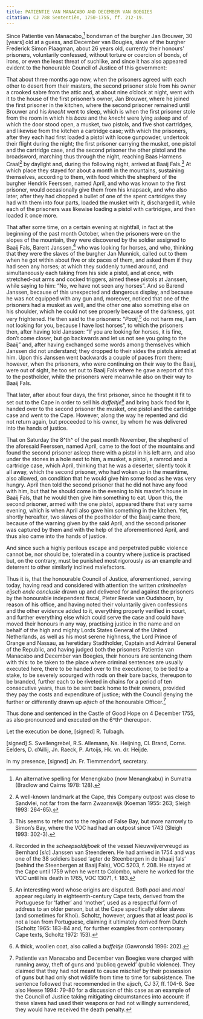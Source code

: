 ```yaml
---
title: PATIENTIE VAN MANACABO AND DECEMBER VAN BOEGIES
citation: CJ 788 Sententiën, 1750-1755, ff. 212-19.
---
```


Since Patientie van Manacabo,[^1] bondsman of the burgher Jan Brouwer, 30 \[years\] old at a guess, and December van Bougies, slave of the burgher Frederick Simon Plaagman, about 26 years old, currently their honours’ prisoners, voluntarily confessed, without torture or coercion of bonds, of irons, or even the least threat of suchlike, and since it has also appeared evident to the honourable Council of Justice of this government:

That about three months ago now, when the prisoners agreed with each other to desert from their masters, the second prisoner stole from his owner a crooked sabre from the attic and, at about nine o’clock at night, went with it to the house of the first prisoner’s owner, Jan Brouwer, where he joined the first prisoner in the kitchen, where the second prisoner remained until Brouwer and his *knecht* went to sleep, which is when the first prisoner stole from the room in which his *baas* and the *knecht* were lying asleep and of which the door stood open, a musket, two pistols, and five shot cartridges, and likewise from the kitchen a cartridge case; with which the prisoners, after they each had first loaded a pistol with loose gunpowder, undertook their flight during the night; the first prisoner carrying the musket, one pistol and the cartridge case, and the second prisoner the other pistol and the broadsword, marching thus through the night, reaching Baas Harmens Craal[^2] by daylight and, during the following night, arrived at Baaij Fals.[^3] At which place they stayed for about a month in the mountains, sustaining themselves, according to them, with food which the shepherd of the burgher Hendrik Feerssen, named April, and who was known to the first prisoner, would occasionally give them from his knapsack, and who also later, after they had chopped a bullet of one of the spent cartridges they had with them into four parts, loaded the musket with it, discharged it, while each of the prisoners was likewise loading a pistol with cartridges, and then loaded it once more.

That after some time, on a certain evening at nightfall, in fact at the beginning of the past month October, when the prisoners were on the slopes of the mountain, they were discovered by the soldier assigned to Baaij Fals, Barent Janssen,[^4] who was looking for horses, and who, thinking that they were the slaves of the burgher Jan Munnick, called out to them when he got within about five or six paces of them, and asked them if they had seen any horses; at which they suddenly turned around, and simultaneously each taking from his side a pistol, and at once, with stretched-out arms and cocked triggers, aimed these pistols at Janssen, while saying to him: “No, we have not seen any horses”. And so Barend Janssen, because of this unexpected and dangerous display, and because he was not equipped with any gun and, moreover, noticed that one of the prisoners had a musket as well, and the other one also something else on his shoulder, which he could not see properly because of the darkness, got very frightened. He then said to the prisoners: “*Paaij*,[^5] do not harm me, I am not looking for you, because I have lost horses”, to which the prisoners then, after having told Janssen: “If you are looking for horses, it is fine, don’t come closer, but go backwards and let us not see you going to the Baaij” and, after having exchanged some words among themselves which Janssen did not understand; they dropped to their sides the pistols aimed at him. Upon this Janssen went backwards a couple of paces from them; however, when the prisoners, who were continuing on their way to the Baaij, were out of sight, he too set out to Baaij Fals where he gave a report of this to the postholder, while the prisoners were meanwhile also on their way to Baaij Fals.

That later, after about four days, the first prisoner, since he thought it fit to set out to the Cape in order to sell his *duffeltje[^6]* and bring back food for it, handed over to the second prisoner the musket, one pistol and the cartridge case and went to the Cape. However, along the way he repented and did not return again, but proceeded to his owner, by whom he was delivered into the hands of justice.

That on Saturday the 8^th^ of the past month November, the shepherd of the aforesaid Feerssen, named April, came to the foot of the mountains and found the second prisoner asleep there with a pistol in his left arm, and also under the stones in a hole next to him, a musket, a pistol, a ramrod and a cartridge case, which April, thinking that he was a deserter, silently took it all away, which the second prisoner, who had woken up in the meantime, also allowed, on condition that he would give him some food as he was very hungry. April then told the second prisoner that he did not have any food with him, but that he should come in the evening to his master’s house in Baaij Fals, that he would then give him something to eat. Upon this, the second prisoner, armed with the one pistol, appeared there that very same evening, which is when April also gave him something in the kitchen. Yet, shortly hereafter, two slaves of the postholder of the Baaij came there, because of the warning given by the said April, and the second prisoner was captured by them and with the help of the aforementioned April, and thus also came into the hands of justice.

And since such a highly perilous escape and perpetrated public violence cannot be, nor should be, tolerated in a country where justice is practised but, on the contrary, must be punished most rigorously as an example and deterrent to other similarly inclined malefactors.

Thus it is, that the honourable Council of Justice, aforementioned, serving today, having read and considered with attention the written *crimineelen eijsch ende conclusie* drawn up and delivered for and against the prisoners by the honourable independent fiscal, Pieter Reede van Oudshoorn, by reason of his office, and having noted their voluntarily given confessions and the other evidence added to it, everything properly verified in court, and further everything else which could serve the case and could have moved their honours in any way, practising justice in the name and on behalf of the high and mighty Lords States General of the United Netherlands, as well as his most serene highness, the Lord Prince of Orange and Nassau, as heretidary Stadtholder, Captain and Admiral General of the Republic, and having judged both the prisoners Patientie van Manacabo and December van Boegies, their honours are sentencing them with this: to be taken to the place where criminal sentences are usually executed here, there to be handed over to the executioner, to be tied to a stake, to be severely scourged with rods on their bare backs, thereupon to be branded, further each to be riveted in chains for a period of ten consecutive years, thus to be sent back home to their owners, provided they pay the costs and expenditure of justice; with the Council denying the further or differently drawn up *eijsch* of the honourable Officer.[^7]

Thus done and sentenced in the Castle of Good Hope on 4 December 1755, as also pronounced and executed on the 6^th^ thereupon.

Let the execution be done, \[signed\] R. Tulbagh.

\[signed\] S. Swellengrebel, R.S. Allemann, Ns. Heijning, Cl. Brand, Corns. Eelders, D. d’Aillij, Jn. Raeck, P. Artoijs, Hk. vn. dr. Heijde.

In my presence, \[signed\] Jn. Fr. Tiemmendorf, secretary.

[^1]: An alternative spelling for Menengkabo (now Menangkabu) in Sumatra (Bradlow and Cairns 1978: 128).

[^2]: A well-known landmark at the Cape, this Company outpost was close to Sandvlei, not far from the farm Zwaanswijk (Koeman 1955: 263; Sleigh 1993: 264-65).

[^3]: This seems to refer not to the region of False Bay, but more narrowly to Simon’s Bay, where the VOC had had an outpost since 1743 (Sleigh 1993: 302-3).

[^4]: Recorded in the *scheepsoldijboek* of the vessel Nieuwvijvervreugd as Bernhard \[*sic*\] Janssen van Steenderen. He had arrived in 1754 and was one of the 38 soldiers based ‘agter de Steenbergen in de bhaaij fals’ (behind the Steenbergen at Baaij Fals), VOC 5203, f. 208. He stayed at the Cape until 1759 when he went to Colombo, where he worked for the VOC until his death in 1765, VOC 13071, f. 183.

[^5]: An interesting word whose origins are disputed. Both *paai* and *maai* appear regularly in eighteenth-century Cape texts, derived from the Portuguese for ‘father’ and ‘mother’, used as a respectful form of address to an older person, but at the Cape specifically older slaves (and sometimes for Khoi). Scholtz, however, argues that at least *paai* is not a loan from Portuguese, claiming it ultimately derived from Dutch (Scholtz 1965: 183-84 and, for further examples from contemporary Cape texts, Scholtz 1972: 153).

[^6]: A thick, woollen coat, also called a *buffeltje* (Gawronski 1996: 202).

[^7]: Patientie van Manacabo and December van Boegies were charged with running away, theft of guns and ‘publicq geweld’ (public violence). They claimed that they had not meant to cause mischief by their possession of guns but had only shot wildlife from time to time for subsistence. The sentence followed that recommended in the *eijsch*, CJ 37, ff. 104-6. See also Heese 1994: 79-80 for a discussion of this case as an example of the Council of Justice taking mitigating circumstances into account: if these slaves had used their weapons or had not willingly surrendered, they would have received the death penalty.

